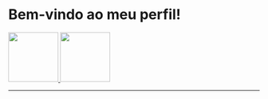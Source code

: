 # Bem-vindo ao meu perfil!

<!--
<div class="container">
    <div class="row">
        <div class="col-6">
            Olá eu sou natanael
        </div>
        <div class="col-6">
            <img align="center" alt="bay-yoda"
            src="https://github.com/Natanaelsl/Natanaelsl/blob/main/baby-yoda-sticker-4_200x200.gif">
        </div>
     </div>
</div>


<div style="width: 0%; float:left">
 <p>
  algum texto
 </p>
</div>
<div style="width: 50%; float:right">
 <img align="center" alt="bay-yoda"
 src="https://github.com/Natanaelsl/Natanaelsl/blob/main/baby-yoda-sticker-4_200x200.gif">
</div>
-->

<div class="skills">
  <a
     href="https://github.com/Natanaelsl">
     <img height="100em" src="https://github-readme-stats.vercel.app/api?username=Natanaelsl&show_icons=true&theme=default&include_all_commits=true&count_private=true"/>
  </a>
  <a
     href="https://github.com/Natanaelsl">
     <img height="100em" src="https://github-readme-stats.vercel.app/api/top-langs/?username=Natanaelsl&layout=compact&langs_count=7&theme=default"/>
  </a>
</div>

---

